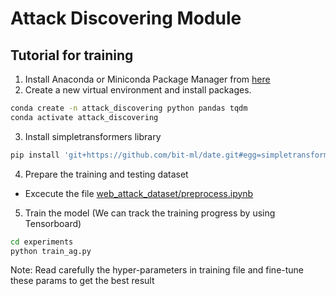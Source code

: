 # Attack Discovering Module

## Tutorial for training

1. Install Anaconda or Miniconda Package Manager from [here](https://www.anaconda.com/distribution/)
2. Create a new virtual environment and install packages.
```bash
conda create -n attack_discovering python pandas tqdm
conda activate attack_discovering
```
3. Install simpletransformers library
```bash
pip install 'git+https://github.com/bit-ml/date.git#egg=simpletransformers&subdirectory=simpletransformers'
```
4. Prepare the training and testing dataset
- Excecute the file [web_attack_dataset/preprocess.ipynb](web_attack_dataset/preprocess.ipynb)
5. Train the model (We can track the training progress by using Tensorboard)
```bash
cd experiments
python train_ag.py
```

Note: Read carefully the hyper-parameters in training file and fine-tune these params to get the best result



